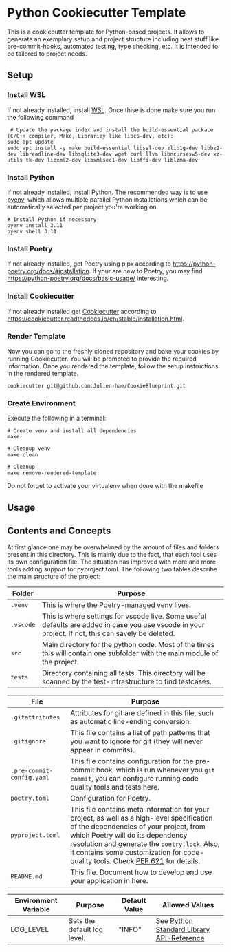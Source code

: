 # Python Cookiecutter Template

This is a cookiecutter template for Python-based projects. It allows to generate an exemplary setup and project structure including neat stuff like pre-commit-hooks, automated testing, type checking, etc. It is intended to be tailored to project needs.

## Setup
### Install WSL
If not already installed, install [WSL](https://learn.microsoft.com/en-us/windows/wsl/install).
Once thise is done make sure you run the following command

```shell
 # Update the package index and install the build-essential packace (C/C++ compiler, Make, Librariey like libc6-dev, etc):
sudo apt update
sudo apt install -y make build-essential libssl-dev zlib1g-dev libbz2-dev libreadline-dev libsqlite3-dev wget curl llvm libncursesw5-dev xz-utils tk-dev libxml2-dev libxmlsec1-dev libffi-dev liblzma-dev
```
### Install Python
If not already installed, install Python. The recommended way is to use [pyenv](https://github.com/pyenv/pyenv), which allows multiple parallel Python installations which can be automatically selected per project you're working on.

```shell
# Install Python if necessary
pyenv install 3.11
pyenv shell 3.11
```
### Install Poetry
If not already installed, get Poetry using pipx according to <https://python-poetry.org/docs/#installation>. If your are new to Poetry, you may find <https://python-poetry.org/docs/basic-usage/> interesting.
### Install Cookiecutter
If not already installed get [Cookiecutter](https://cookiecutter.readthedocs.io/en/stable/index.html) according to <https://cookiecutter.readthedocs.io/en/stable/installation.html>.

### Render Template
Now you can go to the freshly cloned repository and bake your cookies by running Cookiecutter. You will be prompted to provide the required information. Once you rendered the template, follow the setup instructions in the rendered template.

```shell
cookiecutter git@github.com:Julien-hae/CookieBlueprint.git
```

### Create Environment
Execute the following in a terminal:
```shell
# Create venv and install all dependencies
make

# Cleanup venv
make clean

# Cleanup
make remove-rendered-template
```
Do not forget to activate your virtualenv when done with the makefile
## Usage

## Contents and Concepts

At first glance one may be overwhelmed by the amount of files and folders present in this directory. This is mainly due to the fact, that each tool uses its own configuration file. The situation has improved with more and more tools adding support for pyproject.toml. The following two tables describe the main structure of the project:

| Folder | Purpose |
|--------|-----|
| `.venv` | This is where the Poetry-managed venv lives. |
| `.vscode` | This is where settings for vscode live. Some useful defaults are added in case you use vscode in your project. If not, this can savely be deleted.|
| `src` | Main directory for the python code. Most of the times this will contain one subfolder with the main module of the project.
| `tests` | Directory containing all tests. This directory will be scanned by the test-infrastructure to find testcases. |

| File                      | Purpose |
|---------------------------|---------|
| `.gitattributes`           | Attributes for git are defined in this file, such as automatic line-ending conversion. |
| `.gitignore`               | This file contains a list of path patterns that you want to ignore for git (they will never appear in commits). |
| `.pre-commit-config.yaml`  | This file contains configuration for the pre-commit hook, which is run whenever you `git commit`, you can configure running code quality tools and tests here. |
| `poetry.toml`              | Configuration for Poetry. |
| `pyproject.toml`           | This file contains meta information for your project, as well as a high-level specification of the dependencies of your project, from which Poetry will do its dependency resolution and generate the `poetry.lock`. Also, it contains some customization for code-quality tools. Check [PEP 621](https://peps.python.org/pep-0621/) for details.|
| `README.md`                | This file. Document how to develop and use your application in here. |

| Environment Variable | Purpose | Default Value | Allowed Values |
|----------------------|-|-|-|
| LOG_LEVEL            | Sets the default log level. | "INFO" | See [Python Standard Library API-Reference](https://docs.python.org/3/library/logging.html#logging-levels) |
